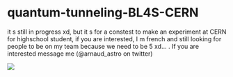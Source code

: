 # quantum-tunneling-BL4S-CERN
it s still in progress xd, but it s for a constest to make an experiment at CERN for highschool student, if you are interested, I m french and still looking for people to be on my team because we need to be 5 xd... . If you are interested message me (@arnaud_astro on twitter)

![](image/quantum%20tunneling.png)
